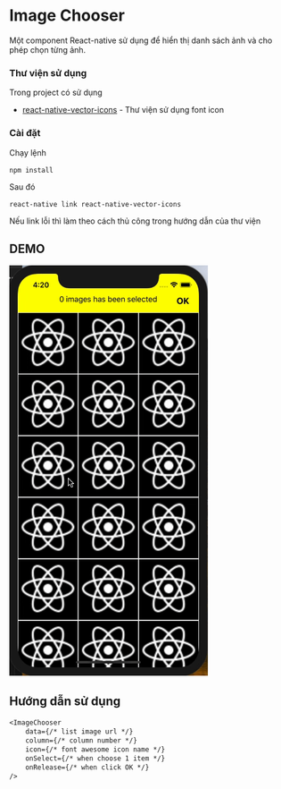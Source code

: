 # Image Chooser

Một component React-native sử dụng để hiển thị danh sách ảnh và cho phép chọn từng ảnh.

### Thư viện sử dụng

Trong project có sử dụng 

* [react-native-vector-icons](https://github.com/oblador/react-native-vector-icons) - Thư viện sử dụng font icon

### Cài đặt

Chạy lệnh

```
npm install
```

Sau đó

```
react-native link react-native-vector-icons
```

Nếu link lỗi thì làm theo cách thủ công trong hướng dẫn của thư viện

## DEMO

[![Demo](demo/demo.gif)](https://gyazo.com/2129f5af2b94e911f280b2d2e67b0e0d)

## Hướng dẫn sử dụng

```
<ImageChooser 
    data={/* list image url */}
    column={/* column number */}
    icon={/* font awesome icon name */}
    onSelect={/* when choose 1 item */}
    onRelease={/* when click OK */}
/>
```
